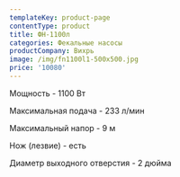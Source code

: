 ```yaml
---
templateKey: product-page
contentType: product
title: ФН-1100л
categories: Фекальные насосы
productCompany: Вихрь
image: /img/fn1100l1-500x500.jpg
price: '10080'
---
```

Мощность - 1100 Вт

Максимальная подача - 233 л/мин

Максимальный напор - 9 м

Нож (лезвие) - есть

Диаметр выходного отверстия - 2 дюйма
